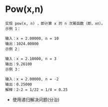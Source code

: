 # Pow(x,n)

```
实现 pow(x, n) ，即计算 x 的 n 次幂函数（即，xn）。
示例 1：

输入：x = 2.00000, n = 10
输出：1024.00000
示例 2：

输入：x = 2.10000, n = 3
输出：9.26100
示例 3：

输入：x = 2.00000, n = -2
输出：0.25000
解释：2-2 = 1/22 = 1/4 = 0.25

```

* 使用递归解决问题(分治)


